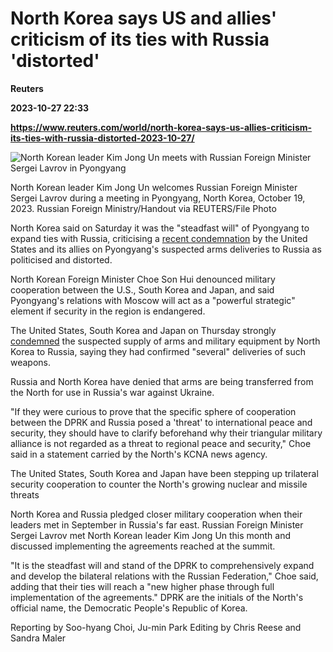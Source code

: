 # North Korea says US and allies' criticism of its ties with Russia 'distorted'
**Reuters**

**2023-10-27 22:33**

**https://www.reuters.com/world/north-korea-says-us-allies-criticism-its-ties-with-russia-distorted-2023-10-27/**

![North Korean leader Kim Jong Un meets with Russian Foreign Minister Sergei Lavrov in Pyongyang](https://www.reuters.com/resizer/i756YPgAtTB8_YRg3RvDI1d00fM=/1280x0/filters:quality(80)/cloudfront-us-east-2.images.arcpublishing.com/reuters/72QGIGUHWZJLBICYJG273JFF6A.jpg)

North Korean leader Kim Jong Un welcomes Russian Foreign Minister Sergei Lavrov during a meeting in Pyongyang, North Korea, October 19, 2023. Russian Foreign Ministry/Handout via REUTERS/File Photo

North Korea said on Saturday it was the "steadfast will" of Pyongyang to expand ties with Russia, criticising a [recent condemnation](https://www.reuters.com/world/skorea-japan-us-condemn-north-koreas-supply-arms-russia-2023-10-26/) by the United States and its allies on Pyongyang's suspected arms deliveries to Russia as politicised and distorted.

North Korean Foreign Minister Choe Son Hui denounced military cooperation between the U.S., South Korea and Japan, and said Pyongyang's relations with Moscow will act as a "powerful strategic" element if security in the region is endangered.

The United States, South Korea and Japan on Thursday strongly [condemned](https://www.reuters.com/world/skorea-japan-us-condemn-north-koreas-supply-arms-russia-2023-10-26/) the suspected supply of arms and military equipment by North Korea to Russia, saying they had confirmed "several" deliveries of such weapons.

Russia and North Korea have denied that arms are being transferred from the North for use in Russia's war against Ukraine.

"If they were curious to prove that the specific sphere of cooperation between the DPRK and Russia posed a 'threat' to international peace and security, they should have to clarify beforehand why their triangular military alliance is not regarded as a threat to regional peace and security," Choe said in a statement carried by the North's KCNA news agency.

The United States, South Korea and Japan have been stepping up trilateral security cooperation to counter the North's growing nuclear and missile threats

North Korea and Russia pledged closer military cooperation when their leaders met in September in Russia's far east. Russian Foreign Minister Sergei Lavrov met North Korean leader Kim Jong Un this month and discussed implementing the agreements reached at the summit.

"It is the steadfast will and stand of the DPRK to comprehensively expand and develop the bilateral relations with the Russian Federation," Choe said, adding that their ties will reach a "new higher phase through full implementation of the agreements." DPRK are the initials of the North's official name, the Democratic People's Republic of Korea.

Reporting by Soo-hyang Choi, Ju-min Park Editing by Chris Reese and Sandra Maler